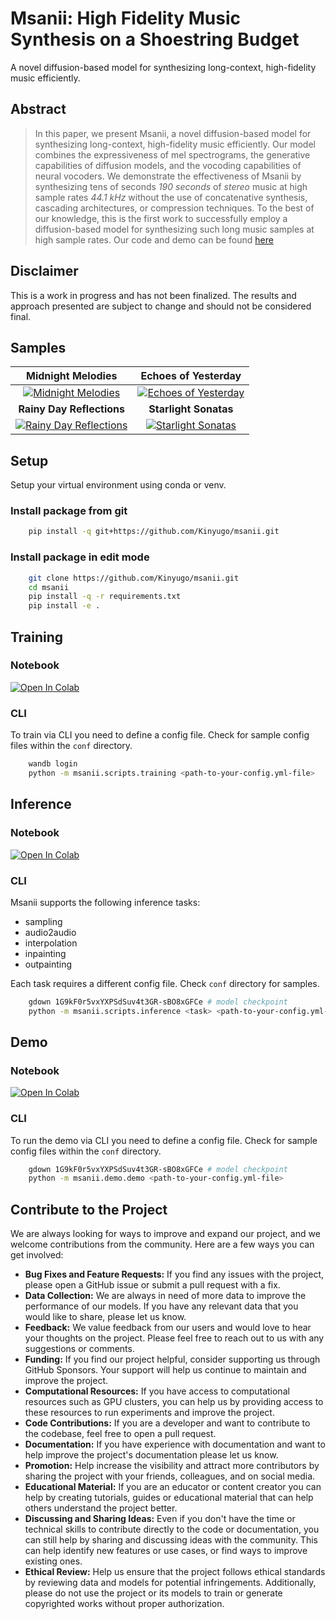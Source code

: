 # Msanii: High Fidelity Music Synthesis on a Shoestring Budget

A novel diffusion-based model for synthesizing long-context, high-fidelity music efficiently.

## Abstract

> In this paper, we present Msanii, a novel diffusion-based model for synthesizing long-context, high-fidelity music efficiently. Our model combines the expressiveness of mel spectrograms, the generative capabilities of diffusion models, and the vocoding capabilities of neural vocoders. We demonstrate the effectiveness of Msanii by synthesizing tens of seconds _190 seconds_ of _stereo_ music at high sample rates _44.1 kHz_ without the use of concatenative synthesis, cascading architectures, or compression techniques. To the best of our knowledge, this is the first work to successfully employ a diffusion-based model for synthesizing such long music samples at high sample rates. Our code and demo can be found [here](https://github.com/Kinyugo/msanii)

## Disclaimer

This is a work in progress and has not been finalized. The results and approach presented are subject to change and should not be considered final.

## Samples

|                                                              **Midnight Melodies**                                                              |                                                           **Echoes of Yesterday**                                                           |
| :---------------------------------------------------------------------------------------------------------------------------------------------: | :-----------------------------------------------------------------------------------------------------------------------------------------: |
|     [ ![ Midnight Melodies ](http://img.youtube.com/vi/cFrpR0wc_A4/0.jpg) ](http://www.youtube.com/watch?v=cFrpR0wc_A4 "Midnight Melodies")     | [ ![ Echoes of Yesterday ](http://img.youtube.com/vi/tWlEqkRxZSU/0.jpg) ](http://www.youtube.com/watch?v=tWlEqkRxZSU "Echoes of Yesterday") |
|                                                            **Rainy Day Reflections**                                                            |                                                            **Starlight Sonatas**                                                            |
| [ ![ Rainy Day Reflections ](http://img.youtube.com/vi/-ZikAJxNomM/0.jpg) ](http://www.youtube.com/watch?v=-ZikAJxNomM "Rainy Day Reflections") |   [ ![ Starlight Sonatas ](http://img.youtube.com/vi/3adYlNVZSxA/0.jpg) ](http://www.youtube.com/watch?v=3adYlNVZSxA "Starlight Sonatas")   |

## Setup

Setup your virtual environment using conda or venv.

### Install package from git

```bash
    pip install -q git+https://github.com/Kinyugo/msanii.git
```

### Install package in edit mode

```bash
    git clone https://github.com/Kinyugo/msanii.git
    cd msanii
    pip install -q -r requirements.txt
    pip install -e .
```

## Training

### Notebook

<a target="_blank" href="https://colab.research.google.com/github/Kinyugo/msanii/blob/main/notebooks/msanii_training.ipynb">
  <img src="https://colab.research.google.com/assets/colab-badge.svg" alt="Open In Colab"/>
</a>

### CLI

To train via CLI you need to define a config file. Check for sample config files within the `conf` directory.

```bash
    wandb login
    python -m msanii.scripts.training <path-to-your-config.yml-file>
```

## Inference

### Notebook

<a target="_blank" href="https://colab.research.google.com/github/Kinyugo/msanii/blob/main/notebooks/msanii_inference.ipynb">
  <img src="https://colab.research.google.com/assets/colab-badge.svg" alt="Open In Colab"/>
</a>

### CLI

Msanii supports the following inference tasks:

- sampling
- audio2audio
- interpolation
- inpainting
- outpainting

Each task requires a different config file. Check `conf` directory for samples.

```bash
    gdown 1G9kF0r5vxYXPSdSuv4t3GR-sBO8xGFCe # model checkpoint
    python -m msanii.scripts.inference <task> <path-to-your-config.yml-file>
```

## Demo

### Notebook

<a target="_blank" href="https://colab.research.google.com/github/Kinyugo/msanii/blob/main/notebooks/msanii_demo.ipynb">
  <img src="https://colab.research.google.com/assets/colab-badge.svg" alt="Open In Colab"/>
</a>

### CLI

To run the demo via CLI you need to define a config file. Check for sample config files within the `conf` directory.

```bash
    gdown 1G9kF0r5vxYXPSdSuv4t3GR-sBO8xGFCe # model checkpoint
    python -m msanii.demo.demo <path-to-your-config.yml-file>
```

## Contribute to the Project

We are always looking for ways to improve and expand our project, and we welcome contributions from the community. Here are a few ways you can get involved:

- **Bug Fixes and Feature Requests:** If you find any issues with the project, please open a GitHub issue or submit a pull request with a fix.
- **Data Collection:** We are always in need of more data to improve the performance of our models. If you have any relevant data that you would like to share, please let us know.
- **Feedback:** We value feedback from our users and would love to hear your thoughts on the project. Please feel free to reach out to us with any suggestions or comments.
- **Funding:** If you find our project helpful, consider supporting us through GitHub Sponsors. Your support will help us continue to maintain and improve the project.
- **Computational Resources:** If you have access to computational resources such as GPU clusters, you can help us by providing access to these resources to run experiments and improve the project.
- **Code Contributions:** If you are a developer and want to contribute to the codebase, feel free to open a pull request.
- **Documentation:** If you have experience with documentation and want to help improve the project's documentation please let us know.
- **Promotion:** Help increase the visibility and attract more contributors by sharing the project with your friends, colleagues, and on social media.
- **Educational Material:** If you are an educator or content creator you can help by creating tutorials, guides or educational material that can help others understand the project better.
- **Discussing and Sharing Ideas:** Even if you don't have the time or technical skills to contribute directly to the code or documentation, you can still help by sharing and discussing ideas with the community. This can help identify new features or use cases, or find ways to improve existing ones.
- **Ethical Review:** Help us ensure that the project follows ethical standards by reviewing data and models for potential infringements. Additionally, please do not use the project or its models to train or generate copyrighted works without proper authorization.
